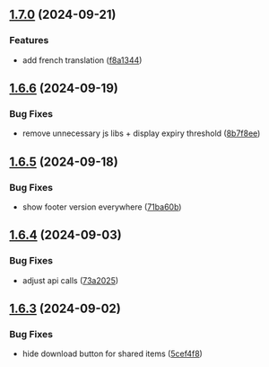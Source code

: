 ## [1.7.0](https://github.com/l4rm4nd/VoucherVault/compare/v1.6.6...v1.7.0) (2024-09-21)


### Features

* add french translation ([f8a1344](https://github.com/l4rm4nd/VoucherVault/commit/f8a1344236c44f9104d29df1517ab3dff651927f))

## [1.6.6](https://github.com/l4rm4nd/VoucherVault/compare/v1.6.5...v1.6.6) (2024-09-19)


### Bug Fixes

* remove unnecessary js libs + display expiry threshold ([8b7f8ee](https://github.com/l4rm4nd/VoucherVault/commit/8b7f8eedb6d98d3f68160ac11703c37db7deac31))

## [1.6.5](https://github.com/l4rm4nd/VoucherVault/compare/v1.6.4...v1.6.5) (2024-09-18)


### Bug Fixes

* show footer version everywhere ([71ba60b](https://github.com/l4rm4nd/VoucherVault/commit/71ba60b40686d4fad352394c6d0b6799a73265cf))

## [1.6.4](https://github.com/l4rm4nd/VoucherVault/compare/v1.6.3...v1.6.4) (2024-09-03)


### Bug Fixes

* adjust api calls ([73a2025](https://github.com/l4rm4nd/VoucherVault/commit/73a20252c80fc0449cfb04bcd458ff90c90ef841))

## [1.6.3](https://github.com/l4rm4nd/VoucherVault/compare/v1.6.2...v1.6.3) (2024-09-02)


### Bug Fixes

* hide download button for shared items ([5cef4f8](https://github.com/l4rm4nd/VoucherVault/commit/5cef4f8c0d95b32aff9a74b3955b81c4e3a52cd1))

